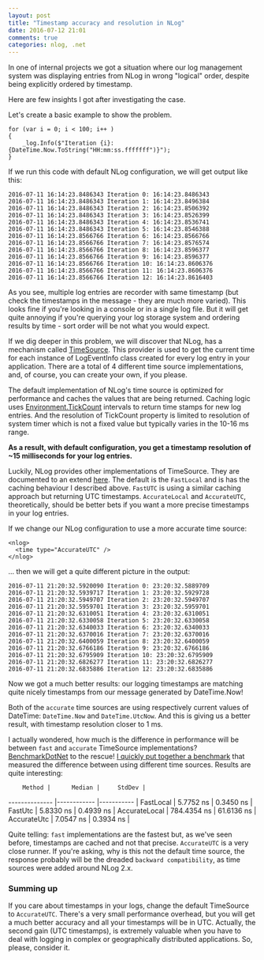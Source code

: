 ```yaml
---
layout: post
title: "Timestamp accuracy and resolution in NLog"
date: 2016-07-12 21:01
comments: true
categories: nlog, .net
---
```

In one of internal projects we got a situation where our log management system was displaying entries from NLog in wrong "logical" order, despite being explicitly ordered by timestamp. 

Here are few insights I got after investigating the case.

Let's create a basic example to show the problem.

    for (var i = 0; i < 100; i++ )
    {
        _log.Info($"Iteration {i}: {DateTime.Now.ToString("HH:mm:ss.fffffff")}");
    }
  
If we run this code with default NLog configuration, we will get output like this:

    2016-07-11 16:14:23.8486343 Iteration 0: 16:14:23.8486343
    2016-07-11 16:14:23.8486343 Iteration 1: 16:14:23.8496384
    2016-07-11 16:14:23.8486343 Iteration 2: 16:14:23.8506392
    2016-07-11 16:14:23.8486343 Iteration 3: 16:14:23.8526399
    2016-07-11 16:14:23.8486343 Iteration 4: 16:14:23.8536741
    2016-07-11 16:14:23.8486343 Iteration 5: 16:14:23.8546388
    2016-07-11 16:14:23.8566766 Iteration 6: 16:14:23.8566766
    2016-07-11 16:14:23.8566766 Iteration 7: 16:14:23.8576574
    2016-07-11 16:14:23.8566766 Iteration 8: 16:14:23.8596377
    2016-07-11 16:14:23.8566766 Iteration 9: 16:14:23.8596377
    2016-07-11 16:14:23.8566766 Iteration 10: 16:14:23.8606376
    2016-07-11 16:14:23.8566766 Iteration 11: 16:14:23.8606376
    2016-07-11 16:14:23.8566766 Iteration 12: 16:14:23.8616403

As you see, multiple log entries are recorder with same timestamp (but check the timestamps in the message - they are much more varied). This looks fine if you're looking in a console or in a single log file. But it will get quite annoying if you're querying your log storage system and ordering results by time - sort order will be not what you would expect. 

If we dig deeper in this problem, we will discover that NLog, has a mechanism called [TimeSource](https://github.com/NLog/NLog/wiki/Time-Source). This provider is used to get the current time for each instance of LogEventInfo class created for every log entry in your application. There are a total of 4 different time source implementations, and, of course, you can create your own, if you please. 

The default implementation of NLog's time source is optimized for performance and caches the values that are being returned. Caching logic uses [Environment.TickCount](https://msdn.microsoft.com/en-us/library/system.environment.tickcount(v=vs.110).aspx) intervals to return time stamps for new log entries. And the resolution of TickCount property is limited to resolution of system timer which is not a fixed value but typically varies in the 10-16 ms range.

**As a result, with default configuration, you get a timestamp resolution of ~15 milliseconds for your log entries.**

Luckily, NLog provides other implementations of TimeSource. They are documented to an extend [here](https://github.com/NLog/NLog/wiki/Time-Source). The default is the `FastLocal` and is has the caching behaviour I described above. `FastUTC` is using a similar caching approach but returning UTC timestamps. `AccurateLocal` and `AccurateUTC`, theoretically, should be better bets if you want a more precise timestamps in your log entries. 

If we change our NLog configuration to use a more accurate time source:

    <nlog>
      <time type="AccurateUTC" />
    </nlog>

... then we will get a quite different picture in the output:

    2016-07-11 21:20:32.5920090 Iteration 0: 23:20:32.5889709
    2016-07-11 21:20:32.5939717 Iteration 1: 23:20:32.5929728
    2016-07-11 21:20:32.5949707 Iteration 2: 23:20:32.5949707
    2016-07-11 21:20:32.5959701 Iteration 3: 23:20:32.5959701
    2016-07-11 21:20:32.6310051 Iteration 4: 23:20:32.6310051
    2016-07-11 21:20:32.6330058 Iteration 5: 23:20:32.6330058
    2016-07-11 21:20:32.6340033 Iteration 6: 23:20:32.6340033
    2016-07-11 21:20:32.6370016 Iteration 7: 23:20:32.6370016
    2016-07-11 21:20:32.6400059 Iteration 8: 23:20:32.6400059
    2016-07-11 21:20:32.6766186 Iteration 9: 23:20:32.6766186
    2016-07-11 21:20:32.6795909 Iteration 10: 23:20:32.6795909
    2016-07-11 21:20:32.6826277 Iteration 11: 23:20:32.6826277
    2016-07-11 21:20:32.6835886 Iteration 12: 23:20:32.6835886

Now we got a much better results: our logging timestamps are matching quite nicely timestamps from our message generated by DateTime.Now!

Both of the `accurate` time sources are using respectively current values of DateTime: `DateTime.Now` and `DateTime.UtcNow`. And this is giving us a better result, with timestamp resolution closer to 1 ms.  

I actually wondered, how much is the difference in performance will be between `fast` and `accurate` TimeSource implementations? [BenchmarkDotNet](https://github.com/PerfDotNet/BenchmarkDotNet) to the rescue! [I quickly put together a benchmark](https://gist.github.com/vcaraulean/6a0e3201ea7889e06bd35391bba0d521) that measured the difference between using different time sources. Results are quite interesting:

        Method |      Median |     StdDev |
-------------- |------------ |----------- |
     FastLocal |   5.7752 ns |  0.3450 ns |
       FastUtc |   5.8330 ns |  0.4939 ns |
 AccurateLocal | 784.4354 ns | 61.6136 ns |
   AccurateUtc |   7.0547 ns |  0.3934 ns |

Quite telling: `fast` implementations are the fastest but, as we've seen before, timestamps are cached and not that precise. `AccurateUTC` is a very close runner. If you're asking, why is this not the default time source, the response probably will be the dreaded `backward compatibility`, as time sources were added around NLog 2.x. 

### Summing up
If you care about timestamps in your logs, change the default TimeSource to `AccurateUTC`. There's a very small performance overhead, but you will get a much better accuracy and all your timestamps will be in UTC. Actually, the second gain (UTC timestamps), is extremely valuable when you have to deal with logging in complex or geographically distributed applications. So, please, consider it.
